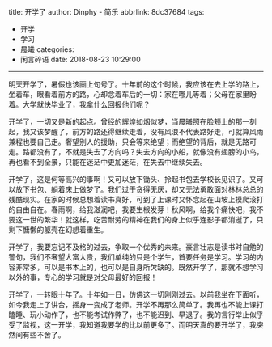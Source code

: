 title: 开学了
author: Dinphy - 简乐
abbrlink: 8dc37684
tags:
  - 开学
  - 学习
  - 晨曦
categories:
  - 闲言碎语
date: 2018-08-23 10:29:00
---
明天开学了，暑假也该画上句号了。十年前的这个时候，我应该在去上学的路上，坐着车，眼看着前方的路，心却念着车后的一切：家在哪儿等着；父母在家里盼着。大学就快毕业了，我拿什么回报他们呢？

开学了，一切又是新的起点。曾经的辉煌如烟似梦，当晨曦照在脸颊上的那一刻起，我又该梦醒了，前方的路还得继续走着，没有风浪不代表路好走，可就算风雨兼程也要自己走。奢望别人的援助，只会等来绝望；而绝望的背后，就是无路可走。路都没有了，不就是失去了方向吗？失去方向的小船，就像没有翅膀的小鸟，再也看不到全景，只能在迷茫中更加迷茫，在失去中继续失去。

开学了，这是何等高兴的事啊！又可以放下锄头、拎起书包去学校长见识了。又可以放下书包、躺着床上做梦了。我们过于贪得无厌，却又无法勇敢面对林林总总的残酷现实。在家的时候总想着读书真好，可到了上课时又怀念起在山坡上摸爬滚打的自由自在。春雨啊，给我滋润吧，我要生根发芽！秋风啊，给我个痛快吧，我不要这一世的繁华！就这样，吃苦耐劳的精神在我们的身上似乎连影子都消逝了，只剩下慵懒的躯壳在幻想着重生。

开学了，我要忘记不及格的过去，争取一个优秀的未来。豪言壮志是读书时自勉的警句，我们不奢望大富大贵，我们单纯的只是个学生，首要任务是学习。学习的内容非常多，可以是书本上的，也可以是自身所欠缺的。既然开学了，那就不想学习以外的事，专心的学习就是对父母最好的回报！

开学了，一转眼十年了。十年如一日，仿佛这一切刚刚过去。以前我坐在下面听，如今我走上了讲台，摇身一变成了老师。开学不再那么简单了。我再也不能上课打瞌睡、玩小动作了，也不能考试作弊了，也不能迟到、早退了。我的言行举止似乎受了监视，这一开学，我知道我要学的比以前更多了。而明天真的要开学了，我突然间有些不舍了。